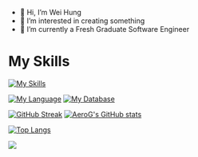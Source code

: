 - 👋 Hi, I’m Wei Hung
- 👀 I’m interested in creating something
- 🌱 I’m currently a Fresh Graduate Software Engineer

# My Skills
[![My Skills](https://skillicons.dev/icons?i=angular,figma,blender,docker,github,postman,docker,firebase,vscode,gcp,mongodb,gomandroidstudio&theme=dark)](https://skillicons.dev)

[![My Language](https://skillicons.dev/icons?i=java,nodejs,c,html,vue,js&theme=dark)](https://skillicons.dev)
[![My Database](https://skillicons.dev/icons?i=mongodb&theme=dark)](https://skillicons.dev)

[![GitHub Streak](https://streak-stats.demolab.com?user=AeroG81&theme=tokyonight&border_radius=4)](https://git.io/streak-stats)
[![AeroG's GitHub stats](https://github-readme-stats.vercel.app/api?username=AeroG81&theme=tokyonight)](https://github.com/AeroG81/github-readme-stats)

[![Top Langs](https://github-readme-stats.vercel.app/api/top-langs/?username=AeroG81&layout=compact&theme=tokyonight)](https://github.com/AeroG81/github-readme-stats)

[![](https://visitcount.itsvg.in/api?id=AeroG&label=Profile%20Views&color=12&icon=2&pretty=false)](https://visitcount.itsvg.in)


<!---
AeroG81/AeroG81 is a ✨ special ✨ repository because its `README.md` (this file) appears on your GitHub profile.
You can click the Preview link to take a look at your changes.
--->



